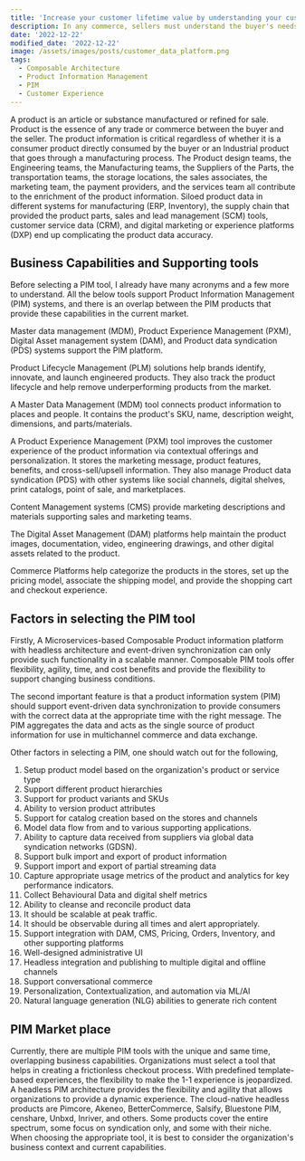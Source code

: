 ```yaml
---
title: 'Increase your customer lifetime value by understanding your customer's needs using a Customer Data Platform'
description: In any commerce, sellers must understand the buyer's needs and how their product can meet them. Only if the seller knows the buyer's requirements can they highlight the features and benefits of the product and make a pitch. Customer Data Platform (CDP) acts as a single source of truth of basic data (CRM), interaction data (Pageviews, ebook downloads, social shares, email inquiries, and demo requests), behavioral data (prior purchases, billing systems), and attitudinal data (Reviews and Surveys). How do we pick the CDP that can provide reliable customer information?
date: '2022-12-22'
modified_date: '2022-12-22'
image: /assets/images/posts/customer_data_platform.png
tags:
  - Composable Architecture
  - Product Information Management
  - PIM
  - Customer Experience
---
```


A product is an article or substance manufactured or refined for sale. Product is the essence of any trade or commerce between the buyer and the seller. The product information is critical regardless of whether it is a consumer product directly consumed by the buyer or an Industrial product that goes through a manufacturing process. The Product design teams, the Engineering teams, the Manufacturing teams, the Suppliers of the Parts, the transportation teams, the storage locations, the sales associates, the marketing team, the payment providers, and the services team all contribute to the enrichment of the product information. Siloed product data in different systems for manufacturing (ERP, Inventory), the supply chain that provided the product parts,  sales and lead management (SCM) tools, customer service data (CRM), and digital marketing or experience platforms (DXP) end up complicating the product data accuracy. 

## Business Capabilities and Supporting tools

Before selecting a PIM tool, I already have many acronyms and a few more to understand. All the below tools support Product Information Management (PIM) systems, and there is an overlap between the PIM products that provide these capabilities in the current market. 

Master data management (MDM), Product Experience Management (PXM), Digital Asset management system (DAM), and Product data syndication (PDS) systems support the PIM platform.  

Product Lifecycle Management (PLM) solutions help brands identify, innovate, and launch engineered products. They also track the product lifecycle and help remove underperforming products from the market.

A Master Data Management (MDM) tool connects product information to places and people. It contains the product's SKU, name, description weight, dimensions, and parts/materials. 

A Product Experience Management (PXM) tool improves the customer experience of the product information via contextual offerings and personalization. It stores the marketing message, product features, benefits, and cross-sell/upsell information. They also manage Product data syndication (PDS) with other systems like social channels, digital shelves, print catalogs, point of sale, and marketplaces.  

Content Management systems (CMS) provide marketing descriptions and materials supporting sales and marketing teams. 

The Digital Asset Management (DAM) platforms help maintain the product images, documentation, video, engineering drawings, and other digital assets related to the product.

Commerce Platforms help categorize the products in the stores, set up the pricing model, associate the shipping model, and provide the shopping cart and checkout experience.

## Factors in selecting the PIM tool

Firstly, A Microservices-based Composable Product information platform with headless architecture and event-driven synchronization can only provide such functionality in a scalable manner. Composable PIM tools offer flexibility, agility, time, and cost benefits and provide the flexibility to support changing business conditions.

The second important feature is that a product information system (PIM) should support event-driven data synchronization to provide consumers with the correct data at the appropriate time with the right message. The PIM aggregates the data and acts as the single source of product information for use in multichannel commerce and data exchange. 

Other factors in selecting a PIM, one should watch out for the following,

1. Setup product model based on the organization's product or service type
2. Support different product hierarchies
3. Support for product variants and SKUs
4. Ability to version product attributes
5. Support for catalog creation based on the stores and channels
6. Model data flow from and to various supporting applications.
7. Ability to capture data received from suppliers via global data syndication networks (GDSN).
8. Support bulk import and export of product information
9. Support import and export of partial streaming data
10. Capture appropriate usage metrics of the product and analytics for key performance indicators.
11. Collect Behavioural Data and digital shelf metrics
12. Ability to cleanse and reconcile product data
13. It should be scalable at peak traffic. 
14. It should be observable during all times and alert appropriately.
15. Support integration with DAM, CMS, Pricing, Orders, Inventory, and other supporting platforms
16. Well-designed administrative UI
17. Headless integration and publishing to multiple digital and offline channels
18. Support conversational commerce
19. Personalization, Contextualization, and automation via ML/AI
20. Natural language generation (NLG) abilities to generate rich content

## PIM Market place

Currently, there are multiple PIM tools with the unique and same time, overlapping business capabilities. Organizations must select a tool that helps in creating a frictionless checkout process. With predefined template-based experiences, the flexibility to make the 1-1 experience is jeopardized. A headless PIM architecture provides the flexibility and agility that allows organizations to provide a dynamic experience. The cloud-native headless products are Pimcore, Akeneo, BetterCommerce, Salsify, Bluestone PIM, censhare, Unbxd, Inriver, and others. Some products cover the entire spectrum, some focus on syndication only, and some with their niche. When choosing the appropriate tool, it is best to consider the organization's business context and current capabilities.  

